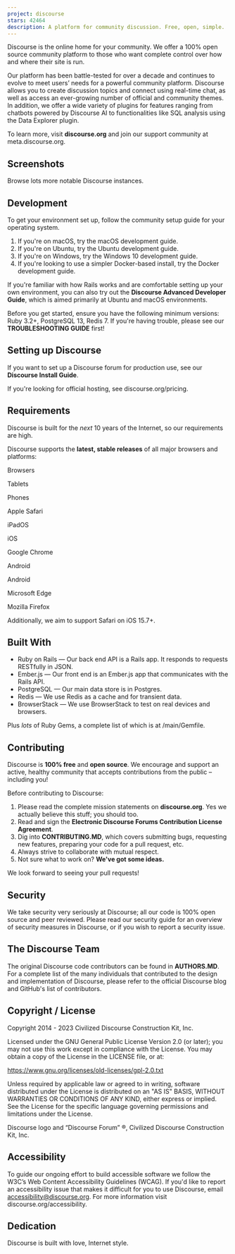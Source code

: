 ```yaml
---
project: discourse
stars: 42464
description: A platform for community discussion. Free, open, simple.
---
```


Discourse is the online home for your community. We offer a 100% open source community platform to those who want complete control over how and where their site is run.

Our platform has been battle-tested for over a decade and continues to evolve to meet users’ needs for a powerful community platform. Discourse allows you to create discussion topics and connect using real-time chat, as well as access an ever-growing number of official and community themes. In addition, we offer a wide variety of plugins for features ranging from chatbots powered by Discourse AI to functionalities like SQL analysis using the Data Explorer plugin.

To learn more, visit **discourse.org** and join our support community at meta.discourse.org.

Screenshots
-----------

Browse lots more notable Discourse instances.

Development
-----------

To get your environment set up, follow the community setup guide for your operating system.

1.  If you're on macOS, try the macOS development guide.
2.  If you're on Ubuntu, try the Ubuntu development guide.
3.  If you're on Windows, try the Windows 10 development guide.
4.  If you're looking to use a simpler Docker-based install, try the Docker development guide.

If you're familiar with how Rails works and are comfortable setting up your own environment, you can also try out the **Discourse Advanced Developer Guide**, which is aimed primarily at Ubuntu and macOS environments.

Before you get started, ensure you have the following minimum versions: Ruby 3.2+, PostgreSQL 13, Redis 7. If you're having trouble, please see our **TROUBLESHOOTING GUIDE** first!

Setting up Discourse
--------------------

If you want to set up a Discourse forum for production use, see our **Discourse Install Guide**.

If you're looking for official hosting, see discourse.org/pricing.

Requirements
------------

Discourse is built for the _next_ 10 years of the Internet, so our requirements are high.

Discourse supports the **latest, stable releases** of all major browsers and platforms:

Browsers

Tablets

Phones

Apple Safari

iPadOS

iOS

Google Chrome

Android

Android

Microsoft Edge

Mozilla Firefox

Additionally, we aim to support Safari on iOS 15.7+.

Built With
----------

-   Ruby on Rails — Our back end API is a Rails app. It responds to requests RESTfully in JSON.
-   Ember.js — Our front end is an Ember.js app that communicates with the Rails API.
-   PostgreSQL — Our main data store is in Postgres.
-   Redis — We use Redis as a cache and for transient data.
-   BrowserStack — We use BrowserStack to test on real devices and browsers.

Plus _lots_ of Ruby Gems, a complete list of which is at /main/Gemfile.

Contributing
------------

Discourse is **100% free** and **open source**. We encourage and support an active, healthy community that accepts contributions from the public – including you!

Before contributing to Discourse:

1.  Please read the complete mission statements on **discourse.org**. Yes we actually believe this stuff; you should too.
2.  Read and sign the **Electronic Discourse Forums Contribution License Agreement**.
3.  Dig into **CONTRIBUTING.MD**, which covers submitting bugs, requesting new features, preparing your code for a pull request, etc.
4.  Always strive to collaborate with mutual respect.
5.  Not sure what to work on? **We've got some ideas.**

We look forward to seeing your pull requests!

Security
--------

We take security very seriously at Discourse; all our code is 100% open source and peer reviewed. Please read our security guide for an overview of security measures in Discourse, or if you wish to report a security issue.

The Discourse Team
------------------

The original Discourse code contributors can be found in **AUTHORS.MD**. For a complete list of the many individuals that contributed to the design and implementation of Discourse, please refer to the official Discourse blog and GitHub's list of contributors.

Copyright / License
-------------------

Copyright 2014 - 2023 Civilized Discourse Construction Kit, Inc.

Licensed under the GNU General Public License Version 2.0 (or later); you may not use this work except in compliance with the License. You may obtain a copy of the License in the LICENSE file, or at:

https://www.gnu.org/licenses/old-licenses/gpl-2.0.txt

Unless required by applicable law or agreed to in writing, software distributed under the License is distributed on an "AS IS" BASIS, WITHOUT WARRANTIES OR CONDITIONS OF ANY KIND, either express or implied. See the License for the specific language governing permissions and limitations under the License.

Discourse logo and “Discourse Forum” ®, Civilized Discourse Construction Kit, Inc.

Accessibility
-------------

To guide our ongoing effort to build accessible software we follow the W3C’s Web Content Accessibility Guidelines (WCAG). If you'd like to report an accessibility issue that makes it difficult for you to use Discourse, email accessibility@discourse.org. For more information visit discourse.org/accessibility.

Dedication
----------

Discourse is built with love, Internet style.
